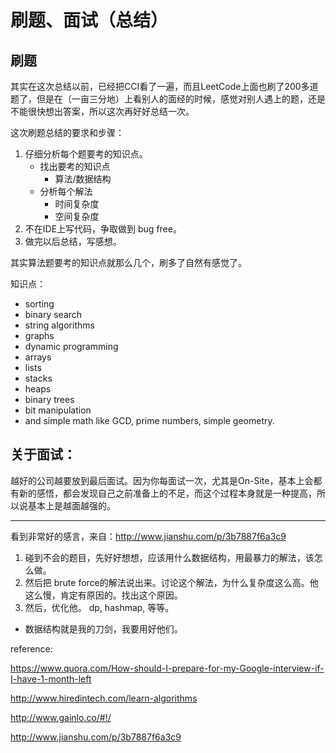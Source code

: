# 刷题、面试（总结）

## 刷题

其实在这次总结以前，已经把CCI看了一遍，而且LeetCode上面也刷了200多道题了，但是在（一亩三分地）上看别人的面经的时候，感觉对别人遇上的题，还是不能很快想出答案，所以这次再好好总结一次。

这次刷题总结的要求和步骤：

1. 仔细分析每个题要考的知识点。
	- 找出要考的知识点
		+ 算法/数据结构
	- 分析每个解法
		+ 时间复杂度
		+ 空间复杂度
2. 不在IDE上写代码，争取做到 bug free。
3. 做完以后总结，写感想。

其实算法题要考的知识点就那么几个，刷多了自然有感觉了。

知识点：

- sorting
- binary search
- string algorithms
- graphs
- dynamic programming
- arrays
- lists
- stacks
- heaps
- binary trees
- bit manipulation
- and simple math like GCD, prime numbers, simple geometry.

## 关于面试：

越好的公司越要放到最后面试。因为你每面试一次，尤其是On-Site，基本上会都有新的感悟，都会发现自己之前准备上的不足，而这个过程本身就是一种提高，所以说基本上是越面越强的。

---

看到非常好的感言，来自：http://www.jianshu.com/p/3b7887f6a3c9

1. 碰到不会的题目，先好好想想，应该用什么数据结构，用最暴力的解法，该怎么做。
2. 然后把 brute force的解法说出来。讨论这个解法，为什么复杂度这么高。他这么慢，肯定有原因的。找出这个原因。
3. 然后，优化他。 dp, hashmap, 等等。
- 数据结构就是我的刀剑，我要用好他们。

reference:

https://www.quora.com/How-should-I-prepare-for-my-Google-interview-if-I-have-1-month-left

http://www.hiredintech.com/learn-algorithms

http://www.gainlo.co/#!/

http://www.jianshu.com/p/3b7887f6a3c9